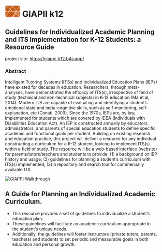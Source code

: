 # <img src="project details/GIAPII-K12_logo_v2_2.png" width="50" alt="Giappii Logo"> GIAPII k12 


## Guidelines for Individualized Academic Planning and ITS Implementation for K-12 Students: a Resource Guide

project site: https://giappi-k12.b4a.app/

### Abstract
Intelligent Tutoring Systems (ITSs) and Individualized
Education Plans (IEPs) have existed for decades in education.
Researchers, through meta-analyses, have demonstrated the
efficacy of ITS(s), irrespective of field of study (technical and
non-technical subjects) in K-12 education (Ma et al, 2014). Modern
ITS are capable of evaluating and identifying a student’s
emotional state and meta-cognitive skills, such as self-monitoring,
self-explanation, etc (Conati, 2009). Since the 1970s, IEPs are, by
law, implemented for students which are covered by IDEA
(Individuals with Disabilities Education Act). An IEP is
constructed annually by educators, administrators, and parents of
special education students to define specific academic and
functional goals per student. Building on existing research and
education practice, this project will deliver a resource for any
individual constructing a curriculum for a K-12 student, looking
to implement ITS(s) within a field of study. The resource will be a
web-based interface (website) for parents/tutors/teachers and
students to provide: (1) a background on IEP history and usage;
(2) guidelines for planning a student’s curriculum with ITS(s)
implemented; (3) a repository and search tool for commercially
available ITS.

[![GIAPPI Walkthrough](https://github.com/consistentlyonpoint/Giapii/assets/108585008/1be460a6-e991-441a-b417-534193389935)](https://www.youtube.com/watch?v=ZdUAIpqWadE)



## A Guide for Planning an Individualized Academic Curriculum.
* This resource provides a set of guidelines to individualize a student’s education plan.
* These guidelines will facilitate an academic curriculum appropriate to the student’s unique needs. 
* Additionally, the guidelines will foster instructors (private tutors, parents, teachers) and students to set periodic and measurable goals in both education and personal growth.
